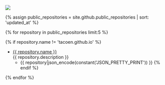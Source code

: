 
![](https://www.gravatar.com/avatar/5f0a9777b6e3d0a462c6645dd1191b34?s=200)

{% assign public_repositories = site.github.public_repositories | sort: 'updated_at' %}

{% for repository in public_repositories limit:5 %}

{% if repository.name != 'tacoen.github.io' %}
  * <a href='{{ repository.html_url }}'>{{ repository.name }}</a><br>{{ repository.description }}
    * {{ repository|json_encode(constant('JSON_PRETTY_PRINT')) }}
{% endif %}

{% endfor %}

